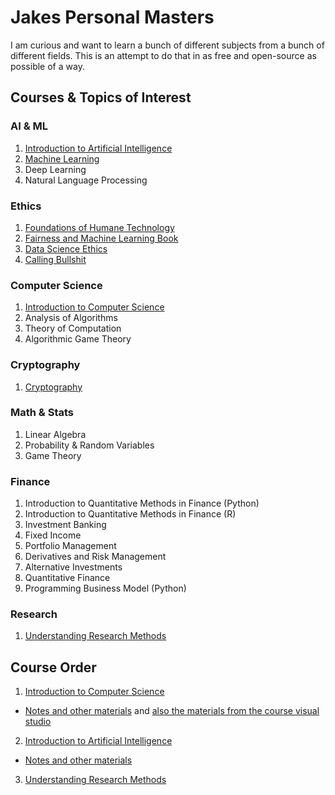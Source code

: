 # Jakes Personal Masters

I am curious and want to learn a bunch of different subjects from a bunch of 
different fields. This is an attempt to do that in as free and open-source as 
possible of a way. 

## Courses & Topics of Interest

### AI & ML

1. [Introduction to Artificial Intelligence](https://pll.harvard.edu/course/cs50s-introduction-artificial-intelligence-python?delta=0)
2. [Machine Learning](https://pll.harvard.edu/course/data-science-machine-learning?delta=3)
3. Deep Learning
4. Natural Language Processing

### Ethics 

1. [Foundations of Humane Technology](https://www.humanetech.com/course)
2. [Fairness and Machine Learning Book](https://fairmlbook.org/)
3. [Data Science Ethics](https://www.edx.org/course/data-science-ethics)
4. [Calling Bullshit](https://www.callingbullshit.org/index.html)

### Computer Science

1. [Introduction to Computer Science](https://pll.harvard.edu/course/cs50-introduction-computer-science?delta=0)
2. Analysis of Algorithms
2. Theory of Computation
3. Algorithmic Game Theory

### Cryptography

1. [Cryptography](https://www.coursera.org/learn/crypto)

### Math & Stats

1. Linear Algebra
2. Probability & Random Variables
3. Game Theory

### Finance 

1. Introduction to Quantitative Methods in Finance (Python)
2. Introduction to Quantitative Methods in Finance (R)
2. Investment Banking
3. Fixed Income
4. Portfolio Management
5. Derivatives and Risk Management
6. Alternative Investments
7. Quantitative Finance
8. Programming Business Model (Python)

### Research

1. [Understanding Research Methods](https://www.coursera.org/learn/research-methods/home/week/1)

## Course Order

1. [Introduction to Computer Science](https://pll.harvard.edu/course/cs50-introduction-computer-science?delta=0) 
- [Notes and other materials](https://github.com/jrozra200/jakes_personal_masters/tree/main/Computer%20Science/CS50%20-%20Intro%20to%20Computer%20Science) 
and [also the materials from the course visual studio](https://github.com/code50/9554768)
2. [Introduction to Artificial Intelligence](https://pll.harvard.edu/course/cs50s-introduction-artificial-intelligence-python?delta=0)
- [Notes and other materials](https://github.com/jrozra200/jakes_personal_masters/tree/main/AI/CS50%20-%20Intro%20to%20AI) 
3. [Understanding Research Methods](https://www.coursera.org/learn/research-methods/home/week/1)